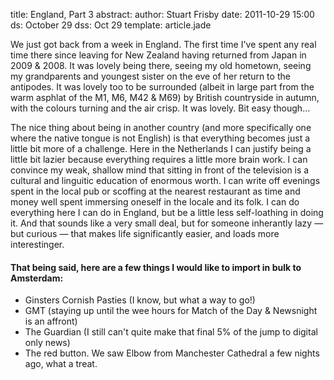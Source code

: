 title: England, Part 3
abstract: 
author: Stuart Frisby
date: 2011-10-29 15:00
ds: October 29
dss: Oct 29
template: article.jade

We just got back from a week in England. The first time I've spent any real time there since leaving for New Zealand having returned from Japan in 2009 & 2008. It was lovely being there, seeing my old hometown, seeing my grandparents and youngest sister on the eve of her return to the antipodes. It was lovely too to be surrounded (albeit in large part from the warm asphlat of the M1, M6, M42 & M69) by British countryside in autumn, with the colours turning and the air crisp. It was lovely. Bit easy though…

The nice thing about being in another country (and more specifically one where the native tongue is not English) is that everything becomes just a little bit more of a challenge. Here in the Netherlands I can justify being a little bit lazier because everything requires a little more brain work. I can convince my weak, shallow mind that sitting in front of the television is a cultural and linguitic education of enormous worth. I can write off evenings spent in the local pub or scoffing at the nearest restaurant as time and money well spent immersing oneself in the locale and its folk. I can do everything here I can do in England, but be a little less self-loathing in doing it. And that sounds like a very small deal, but for someone inherantly lazy — but curious — that makes life significantly easier, and loads more interestinger.

#### That being said, here are a few things I would like to import in bulk to Amsterdam:

* Ginsters Cornish Pasties (I know, but what a way to go!)
* GMT (staying up until the wee hours for Match of the Day & Newsnight is an affront)
* The Guardian (I still can't quite make that final 5% of the jump to digital only news)
* The red button. We saw Elbow from Manchester Cathedral a few nights ago, what a treat.